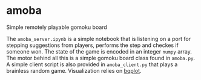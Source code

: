 # amoba
Simple remotely playable gomoku board

The `amoba_server.ipynb` is a simple notebook that is listening on a port for stepping suggestions from players, performs the step and checkes if someone won. The state of the game is encoded in an integer `numpy` array. 
The motor behind all this is a simple gomoku board class found in `amoba.py`. 
A simple client script is also provided in `amoba_client.py` that plays a brainless random game. 
Visualization relies on [bqplot](https://github.com/bloomberg/bqplot). 
